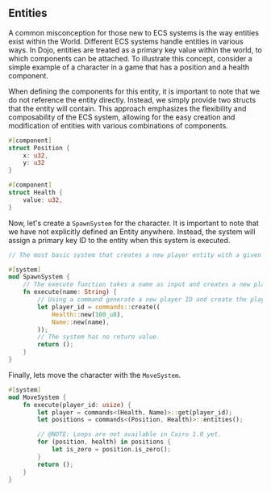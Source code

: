 ## Entities

A common misconception for those new to ECS systems is the way entities exist within the World. Different ECS systems handle entities in various ways. In Dojo, entities are treated as a primary key value within the world, to which components can be attached. To illustrate this concept, consider a simple example of a character in a game that has a position and a health component.

When defining the components for this entity, it is important to note that we do not reference the entity directly. Instead, we simply provide two structs that the entity will contain. This approach emphasizes the flexibility and composability of the ECS system, allowing for the easy creation and modification of entities with various combinations of components.

```rust
#[component]
struct Position {
    x: u32,
    y: u32
}

#[component]
struct Health {
    value: u32,
}

```

Now, let's create a `SpawnSystem` for the character. It is important to note that we have not explicitly defined an Entity anywhere. Instead, the system will assign a primary key ID to the entity when this system is executed. 

```rust
// The most basic system that creates a new player entity with a given name and 100 health.

#[system]
mod SpawnSystem {
    // The execute function takes a name as input and creates a new player entity with the specified name and 100 health.
    fn execute(name: String) {
        // Using a command generate a new player ID and create the player entity with the Health and Name components.
        let player_id = commands::create((
            Health::new(100_u8),
            Name::new(name),
        ));
        // The system has no return value.
        return ();
    }
}
```

Finally, lets move the character with the `MoveSystem`.

```rust
#[system]
mod MoveSystem {
    fn execute(player_id: usize) {
        let player = commands<(Health, Name)>::get(player_id);
        let positions = commands<(Position, Health)>::entities();

        // @NOTE: Loops are not available in Cairo 1.0 yet.
        for (position, health) in positions {
            let is_zero = position.is_zero();
        }
        return ();
    }
}
```
